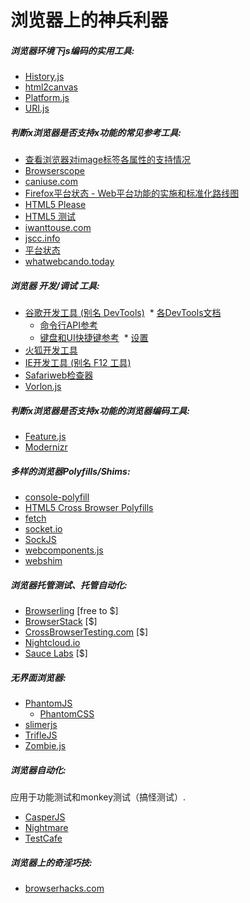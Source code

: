 # 浏览器上的神兵利器

##### 浏览器环境下js编码的实用工具:

* [History.js](https://github.com/browserstate/history.js)
* [html2canvas](https://github.com/niklasvh/html2canvas)
* [Platform.js](https://github.com/bestiejs/platform.js)
* [URI.js](http://medialize.github.io/URI.js/)

##### 判断x浏览器是否支持x功能的常见参考工具:

* [查看浏览器对image标签各属性的支持情况](http://codepen.io/bartveneman/full/qzCte/)
* [Browserscope](http://www.browserscope.org/)
* [caniuse.com](http://caniuse.com/)
* [Firefox平台状态 -  Web平台功能的实施和标准化路线图](https://platform-status.mozilla.org/)
* [HTML5 Please](http://html5please.com/)
* [HTML5 测试](https://html5test.com/)
* [iwanttouse.com](http://www.iwanttouse.com/)
* [jscc.info](http://jscc.info/)
* [平台状态](https://dev.modern.ie/platform/status/)
* [whatwebcando.today](https://whatwebcando.today/)

##### 浏览器 开发/调试 工具:

* [谷歌开发工具 (别名 DevTools)](https://developers.google.com/web/tools/?hl=en)
  * [各DevTools文档](https://developers.google.com/web/tools/chrome-devtools/#docs)
  * [命令行API参考](https://developers.google.com/web/tools/javascript/command-line/command-line-reference?hl=en)
  * [键盘和UI快捷键参考](https://developers.google.com/web/tools/iterate/inspect-styles/shortcuts)
  * [设置](https://developer.chrome.com/devtools/docs/settings)
* [火狐开发工具](https://developer.mozilla.org/en-US/docs/Tools)
* [IE开发工具 (别名 F12 工具)](https://dev.modern.ie/platform/documentation/f12-devtools-guide/)
* [Safariweb检查器](https://developer.apple.com/safari/tools/)
* [Vorlon.js](http://vorlonjs.com/)

##### 判断x浏览器是否支持x功能的浏览器编码工具:

* [Feature.js](http://featurejs.com/)
* [Modernizr](https://modernizr.com/)

##### 多样的浏览器Polyfills/Shims:

* [console-polyfill](https://github.com/paulmillr/console-polyfill)
* [HTML5 Cross Browser Polyfills](https://github.com/Modernizr/Modernizr/wiki/HTML5-Cross-browser-Polyfills)
* [fetch](https://github.com/github/fetch)
* [socket.io](http://socket.io/)
* [SockJS](https://github.com/sockjs/sockjs-client)
* [webcomponents.js](https://github.com/WebComponents/webcomponentsjs)
* [webshim](https://afarkas.github.io/webshim/demos/)

##### 浏览器托管测试、托管自动化:

* [Browserling](https://www.browserling.com/) [free to $]
* [BrowserStack](https://www.browserstack.com) [$]
* [CrossBrowserTesting.com](http://crossbrowsertesting.com/) [$]
* [Nightcloud.io](http://nightcloud.io/)
* [Sauce Labs](https://saucelabs.com/) [$]

##### 无界面浏览器:

* [PhantomJS](http://phantomjs.org/)
  * [PhantomCSS](https://github.com/Huddle/PhantomCSS)
* [slimerjs](http://slimerjs.org/)
* [TrifleJS](http://triflejs.org/)
* [Zombie.js](http://zombie.js.org/)

##### 浏览器自动化:

应用于功能测试和monkey测试（搞怪测试）.

* [CasperJS](http://casperjs.org/)
* [Nightmare](https://github.com/segmentio/nightmare)
* [TestCafe](https://github.com/DevExpress/testcafe)

##### 浏览器上的奇淫巧技:

* [browserhacks.com](http://browserhacks.com/)
